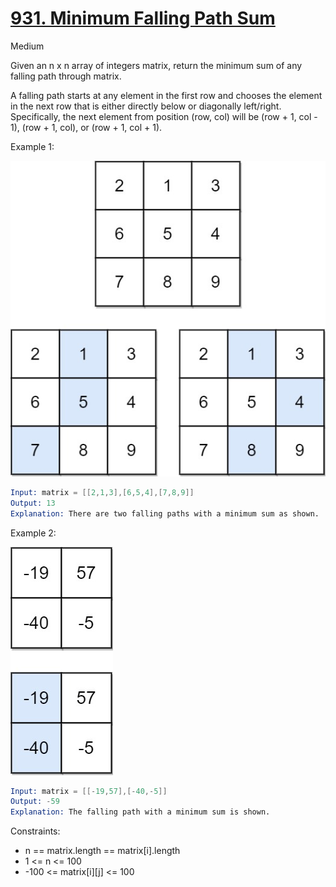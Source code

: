 # [931. Minimum Falling Path Sum](https://leetcode.com/problems/minimum-falling-path-sum/)

Medium

Given an n x n array of integers matrix, return the minimum sum of any falling path through matrix.

A falling path starts at any element in the first row and chooses the element in the next row that is either directly below or diagonally left/right. Specifically, the next element from position (row, col) will be (row + 1, col - 1), (row + 1, col), or (row + 1, col + 1).

Example 1:

![1](1.jpeg)

```s
Input: matrix = [[2,1,3],[6,5,4],[7,8,9]]
Output: 13
Explanation: There are two falling paths with a minimum sum as shown.
```

Example 2:

![2](2.jpeg)

```s
Input: matrix = [[-19,57],[-40,-5]]
Output: -59
Explanation: The falling path with a minimum sum is shown.
```

Constraints:

- n == matrix.length == matrix[i].length
- 1 <= n <= 100
- -100 <= matrix[i][j] <= 100
